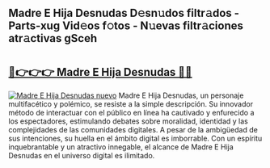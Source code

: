 ## Madre E Hija Desnudas D𝚎sn𝚞dos filtr𝚊dos - Parts-xug Vid𝚎os f𝚘tos - N𝚞evas filtr𝚊ciones atr𝚊ctivas gSceh

# <h2><a href="http://mbbyli.tromn.icu/?c=Madre+E+Hija+Desnudas">🔗👉👉👉 Madre E Hija Desnudas 🔗🔗</a></h2>

[![Madre E Hija Desnudas nuevo](https://i.imgur.com/pEAQMta.gif)](http://mbbyli.tromn.icu/?c=Madre+E+Hija+Desnudas)
Madre E Hija Desnudas, un personaje multifacético y polémico, se resiste a la simple descripción. Su innovador método de interactuar con el público en línea ha cautivado y enfurecido a los espectadores, estimulando debates sobre moralidad, identidad y las complejidades de las comunidades digitales. A pesar de la ambigüedad de sus intenciones, su huella en el ámbito digital es imborrable. Con un espíritu inquebrantable y un atractivo innegable, el alcance de Madre E Hija Desnudas en el universo digital es ilimitado.
